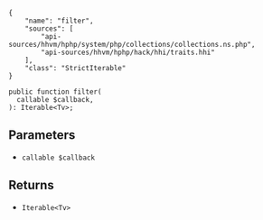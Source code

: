 ``` yamlmeta
{
    "name": "filter",
    "sources": [
        "api-sources/hhvm/hphp/system/php/collections/collections.ns.php",
        "api-sources/hhvm/hphp/hack/hhi/traits.hhi"
    ],
    "class": "StrictIterable"
}
```




``` Hack
public function filter(
  callable $callback,
): Iterable<Tv>;
```




## Parameters




+ ` callable $callback `




## Returns




* ` Iterable<Tv> `
<!-- HHAPIDOC -->
